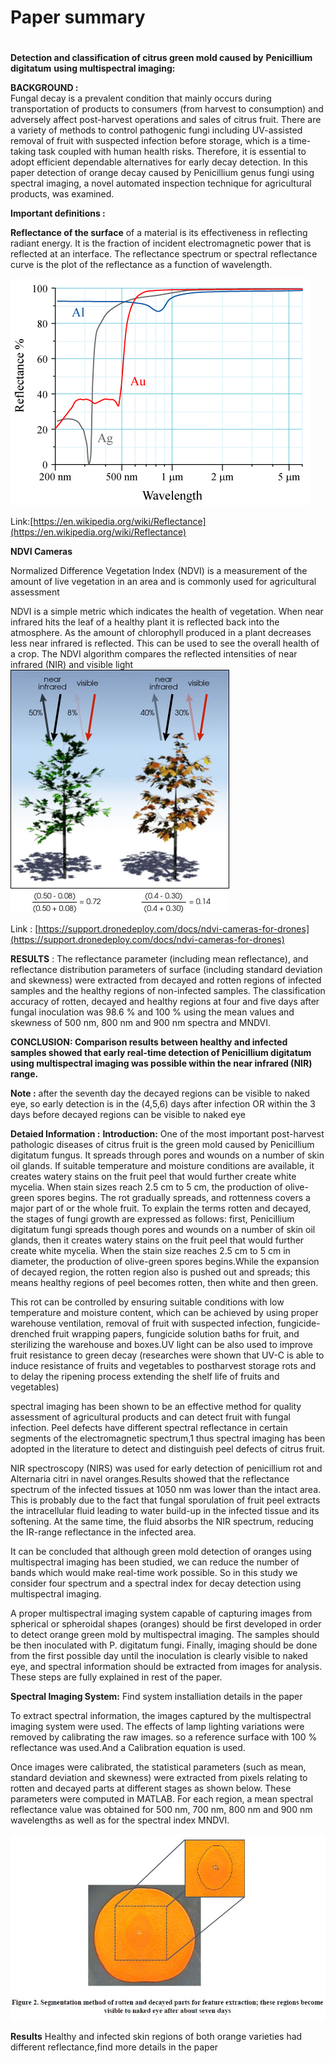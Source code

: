 # Paper summary
#
[image1]: ./2.png "frst"
[image2]: ./1.png "second "
[image3]: ./3.JPG "third "



**Detection and classification of citrus green mold caused by**  **Penicillium digitatum**  **using multispectral imaging:**

**BACKGROUND :**  
Fungal decay is a prevalent condition that mainly occurs during transportation of products to consumers (from harvest to consumption) and adversely affect post-harvest operations and sales of citrus fruit. There are a variety of methods to control pathogenic fungi including UV-assisted removal of fruit with suspected infection before storage, which is a time-taking task coupled with human health risks. Therefore, it is essential to adopt efficient dependable alternatives for early decay detection. In this paper detection of orange decay caused by Penicillium genus fungi using spectral imaging, a novel automated inspection technique for agricultural products, was examined.


**Important definitions :**

**Reflectance of the surface** of a material is its effectiveness in reflecting radiant energy. It is the fraction of incident electromagnetic power that is reflected at an interface. The reflectance spectrum or spectral reflectance curve is the plot of the reflectance as a function of wavelength.

![alt text][image1]


Link:[https://en.wikipedia.org/wiki/Reflectance](https://en.wikipedia.org/wiki/Reflectance)


**NDVI Cameras**

Normalized Difference Vegetation Index (NDVI) is a measurement of the amount of live vegetation in an area and is commonly used for agricultural assessment

NDVI is a simple metric which indicates the health of vegetation. When near infrared hits the leaf of a healthy plant it is reflected back into the atmosphere. As the amount of chlorophyll produced in a plant decreases less near infrared is reflected. This can be used to see the overall health of a crop. The NDVI algorithm compares the reflected intensities of near infrared (NIR) and visible light
![alt text][image2]

Link : [https://support.dronedeploy.com/docs/ndvi-cameras-for-drones](https://support.dronedeploy.com/docs/ndvi-cameras-for-drones)


**RESULTS** : The reflectance parameter (including mean reflectance), and reflectance distribution parameters of surface (including standard deviation and skewness) were extracted from decayed and rotten regions of infected samples and the healthy regions of non-infected samples. The classification accuracy of rotten, decayed and healthy regions at four and five days after fungal inoculation was 98.6 % and 100 % using the mean values and skewness of 500 nm, 800 nm and 900 nm spectra and MNDVI.

**CONCLUSION: Comparison results between healthy and infected samples showed that early real-time detection of Penicillium digitatum using multispectral imaging was possible within the near infrared (NIR) range.**

**Note :** after the seventh day the decayed regions can be visible to naked eye, so early detection is in the (4,5,6) days after infection OR within the 3 days before decayed regions can be visible to naked eye 

**Detaied Information :** 
**Introduction:**
One of the most important post-harvest pathologic diseases of citrus fruit is the green mold caused by Penicillium digitatum fungus. It spreads through pores and wounds on a number of skin oil glands. If suitable temperature and moisture conditions are available, it creates watery stains on the fruit peel that would further create white mycelia. When stain sizes reach 2.5 cm to 5 cm, the production of olive-green spores begins. The rot gradually spreads, and rottenness covers a major part of or the whole fruit.
 To explain the terms rotten and decayed, the stages of fungi growth are expressed as follows: 
first, Penicillium digitatum fungi spreads though pores and wounds on a number of skin oil glands, then it creates watery stains on the fruit peel that would further create white mycelia. When the stain size reaches 2.5 cm to 5 cm in diameter, the production of olive-green spores begins.While the expansion of decayed region, the rotten region also is pushed out and spreads; this means healthy regions of peel becomes rotten, then white and then green.

This rot can be controlled by ensuring suitable conditions with low temperature and moisture content, which can be achieved by using proper warehouse ventilation, removal of fruit with suspected infection, fungicide-drenched fruit wrapping papers, fungicide solution baths for fruit, and sterilizing the warehouse and boxes.UV light can be also used to improve fruit resistance to green decay (researches were shown that UV-C is able to induce resistance of fruits and vegetables to postharvest storage rots  and to delay the ripening process extending the shelf life of fruits and vegetables) 

spectral imaging has been shown to be an effective method for quality assessment of agricultural products and can detect fruit with fungal infection. Peel defects have different spectral reflectance in certain segments of the electromagnetic spectrum,1 thus spectral imaging has been adopted in the literature to detect and distinguish peel defects of citrus fruit.

 NIR spectroscopy (NIRS) was used  for early detection of penicillium rot and Alternaria citri in navel oranges.Results showed that the reflectance spectrum of the infected tissues at 1050 nm was lower than the intact area. This is probably due to the fact that fungal sporulation of fruit peel extracts the intracellular fluid leading to water build-up in the infected tissue and its softening. At the same time, the fluid absorbs the NIR spectrum, reducing the IR-range reflectance in the infected area.
 
It can be concluded that although green mold detection of oranges using multispectral imaging has been studied, we can reduce the number of bands which would make real-time work possible. So in this study we consider four spectrum and a spectral index for decay detection using multispectral imaging.


A proper multispectral imaging system capable of capturing images from spherical or spheroidal shapes (oranges) should be first developed in order to detect orange green mold by multispectral imaging. The samples should be then inoculated with P. digitatum fungi. Finally, imaging should be done from the first possible day until the inoculation is clearly visible to naked eye, and spectral information should be extracted from images for analysis. These steps are fully explained in rest of the paper.


**Spectral Imaging System:**
Find system installiation details in the paper 

To extract spectral information, the images captured by the multispectral imaging system were used. The effects of lamp lighting variations were removed by calibrating the raw images. so a reference surface with 100 % reflectance was used.And a Calibration equation is used.

Once images were calibrated, the statistical parameters (such as mean, standard deviation and skewness) were extracted from pixels relating to rotten and decayed parts at different stages as shown below. These parameters were computed in MATLAB. For each region, a mean spectral reflectance value was obtained for 500 nm, 700 nm, 800 nm and 900 nm wavelengths as well as for the spectral index MNDVI.

![alt text][image3]


**Results**
Healthy and infected skin regions of both orange varieties had different reflectance,find more details in the paper 
